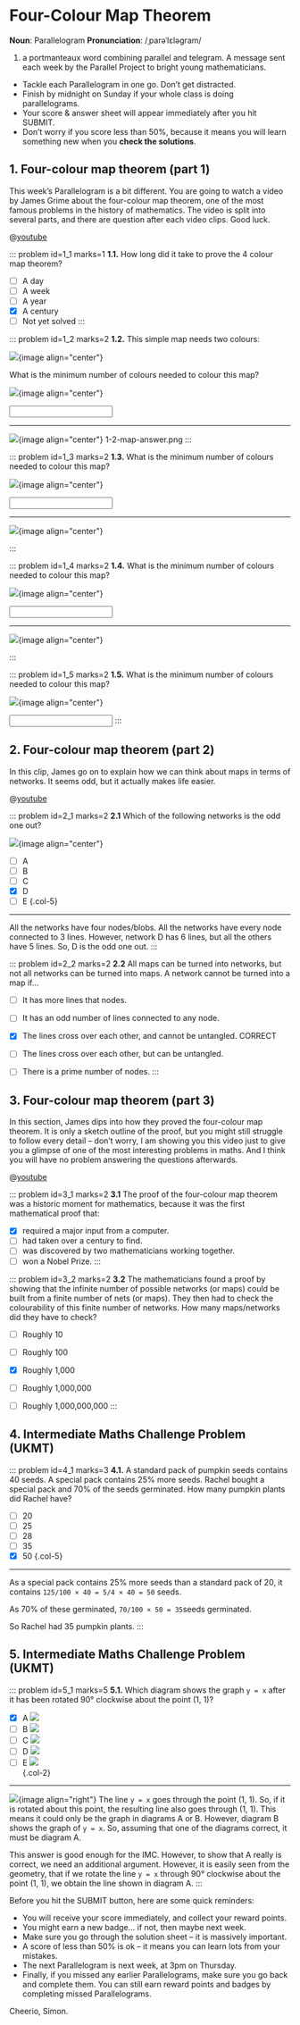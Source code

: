 # Four-Colour Map Theorem

<div class="dictionary">

__Noun__: Parallelogram
__Pronunciation__: /ˌparəˈlɛləɡram/

1. a portmanteaux word combining parallel and telegram. A message sent each
week by the Parallel Project to bright young mathematicians.

</div>

*	Tackle each Parallelogram in one go. Don’t get distracted.
*	Finish by midnight on Sunday if your whole class is doing parallelograms.
*	Your score & answer sheet will appear immediately after you hit SUBMIT.
*	Don’t worry if you score less than 50%, because it means you will learn something new when you __check the solutions__.


## 1. Four-colour map theorem (part 1)

This week’s Parallelogram is a bit different. You are going to watch a video by James Grime about the four-colour map theorem, one of the most famous problems in the history of mathematics. The video is split into several parts, and there are question after each video clips. Good luck.

@[youtube](NgbK43jB4rQ?end=239&rel=0)

::: problem id=1_1 marks=1
__1.1.__ How long did it take to prove the 4 colour map theorem?

* [ ] A day
* [ ] A week
* [ ] A year
* [x] A century
* [ ] Not yet solved
:::

::: problem id=1_2 marks=2
__1.2.__ This simple map needs two colours:

![](/resources/9-20-four-colour-map-theorem/1-2-map-short.png){image align="center"}

What is the minimum number of colours needed to colour this map?

![](/resources/9-20-four-colour-map-theorem/1-2-map-long.png){image align="center"}

<input type="number" solution="2"/>  

---
![](/resources/9-20-four-colour-map-theorem/1-2-map-long.png){image align="center"}
1-2-map-answer.png
:::

::: problem id=1_3 marks=2
__1.3.__ What is the minimum number of colours needed to colour this map?

![](/resources/9-20-four-colour-map-theorem/1-3-map-long.png){image align="center"}

<input type="number" solution="3"/>  

---

![](/resources/9-20-four-colour-map-theorem/1-3-map-answer.png){image align="center"}

:::

::: problem id=1_4 marks=2
__1.4.__ What is the minimum number of colours needed to colour this map?

![](/resources/9-20-four-colour-map-theorem/1-4-map-long.png){image align="center"}


<input type="number" solution="3"/>  

---

![](/resources/9-20-four-colour-map-theorem/1-4-map-answer.png){image align="center"}

:::

::: problem id=1_5 marks=2
__1.5.__ What is the minimum number of colours needed to colour this map?

![](/resources/9-20-four-colour-map-theorem/1-5-map-round.png){image align="center"}

<input type="number" solution="4"/>  
:::


## 2. Four-colour map theorem (part 2)

In this clip, James go on to explain how we can think about maps in terms of networks. It seems odd, but it actually makes life easier.

@[youtube](NgbK43jB4rQ?start=235&end=497&rel=0)

::: problem id=2_1 marks=2
__2.1__ Which of the following networks is the odd one out?

![](/resources/9-20-four-colour-map-theorem/2-networks.png){image align="center"}

* [ ] A
* [ ] B
* [ ] C
* [x] D
* [ ] E
{.col-5}

---

All the networks have four nodes/blobs. All the networks have every node connected to 3 lines. However, network D has 6 lines, but all the others have 5 lines. So, D is the odd one out.
:::

::: problem id=2_2 marks=2
__2.2__ All maps can be turned into networks, but not all networks can be turned into maps. A network cannot be turned into a map if…

* [ ] It has more lines that nodes.
* [ ] It has an odd number of lines connected to any node.
* [x] The lines cross over each other, and cannot be untangled.	CORRECT
* [ ] The lines cross over each other, but can be untangled.
* [ ] There is a prime number of nodes.
:::


## 3. Four-colour map theorem (part 3)

In this section, James dips into how they proved the four-colour map theorem. It is only a sketch outline of the proof, but you might still struggle to follow every detail – don’t worry, I am showing you this video just to give you a glimpse of one of the most interesting problems in maths. And I think you will have no problem answering the questions afterwards.

@[youtube](NgbK43jB4rQ?start=497&end=787&rel=0)

::: problem id=3_1 marks=2
__3.1__ The proof of the four-colour map theorem was a historic moment for mathematics, because it was the first mathematical proof that:

* [x] required a major input from a computer.
* [ ] had taken over a century to find.
* [ ] was discovered by two mathematicians working together.
* [ ] won a Nobel Prize.
:::

::: problem id=3_2 marks=2
__3.2__ The mathematicians found a proof by showing that the infinite number of possible networks (or maps) could be built from a finite number of nets (or maps). They then had to check the colourability of this finite number of networks. How many maps/networks did they have to check?

* [ ] Roughly 10
* [ ] Roughly 100
* [x] Roughly 1,000
* [ ] Roughly 1,000,000
* [ ] Roughly 1,000,000,000
:::


## 4. Intermediate Maths Challenge Problem (UKMT)
<!--- 2013 (4) --->

::: problem id=4_1 marks=3
__4.1.__ A standard pack of pumpkin seeds contains 40 seeds. A special pack contains 25% more seeds. Rachel bought a special pack and 70% of the seeds germinated. How many pumpkin plants did Rachel have?

* [ ] 20
* [ ] 25
* [ ] 28
* [ ] 35
* [x] 50
{.col-5}

---

As a special pack contains 25% more seeds than a standard pack of 20, it contains `125/100 × 40 = 5/4 × 40 = 50` seeds.  

As 70% of these germinated, `70/100 × 50 = 35`seeds germinated.  

So Rachel had 35 pumpkin plants.
:::


## 5. Intermediate Maths Challenge Problem (UKMT)
<!--- 2013 (16) --->

::: problem id=5_1 marks=5
__5.1.__ Which diagram shows the graph `y = x` after it has been rotated 90° clockwise about the point (1, 1)?

* [x] A ![](/resources/9-20-four-colour-map-theorem/5-y=x-a.jpg)  
* [ ] B ![](/resources/9-20-four-colour-map-theorem/5-y=x-b.jpg)  
* [ ] C ![](/resources/9-20-four-colour-map-theorem/5-y=x-c.jpg)  
* [ ] D ![](/resources/9-20-four-colour-map-theorem/5-y=x-d.jpg)  
* [ ] E ![](/resources/9-20-four-colour-map-theorem/5-y=x-e.jpg)  
{.col-2}

---

![](/resources/9-20-four-colour-map-theorem/5-y=x-answer.jpg){image align="right"}
The line `y = x` goes through the point (1, 1). So, if it is rotated about this point, the resulting line also goes through (1, 1). This means it could only be the graph in diagrams A or B. However, diagram B shows the graph of `y = x`. So, assuming that one of the diagrams correct, it must be diagram A.  

This answer is good enough for the IMC. However, to show that A really is correct, we need an additional argument. However, it is easily seen from the geometry, that if we rotate the line `y = x` through 90° clockwise about the point (1, 1), we obtain the line shown in diagram A.
:::


Before you hit the SUBMIT button, here are some quick reminders:

*	You will receive your score immediately, and collect your reward points.
*	You might earn a new badge... if not, then maybe next week.
*	Make sure you go through the solution sheet – it is massively important.
*	A score of less than 50% is ok – it means you can learn lots from your mistakes.
*	The next Parallelogram is next week, at 3pm on Thursday.
*	Finally, if you missed any earlier Parallelograms, make sure you go back and complete them. You can still earn reward points and badges by completing missed Parallelograms.

Cheerio,
Simon.
